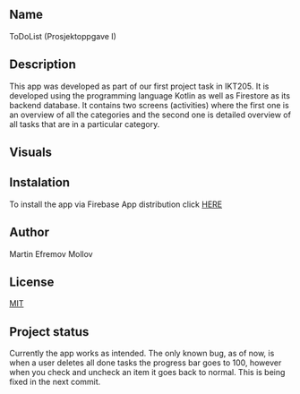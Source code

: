 ## Name

ToDoList (Prosjektoppgave I)

## Description

This app was developed as part of our first project task in IKT205. It is developed using the programming language Kotlin as well as Firestore as its backend database. It contains two screens (activities) where the first one is an overview of all the categories and the second one is detailed overview of all tasks that are in a particular category.

## Visuals



## Instalation

To install the app via Firebase App distribution click [HERE]()

## Author

Martin Efremov Mollov

## License

[MIT](https://choosealicense.com/licenses/mit/)

## Project status

Currently the app works as intended. The only known bug, as of now, is when a user deletes all done tasks the progress bar goes to 100, however when you check and uncheck an item it goes back to normal. This is being fixed in the next commit.

